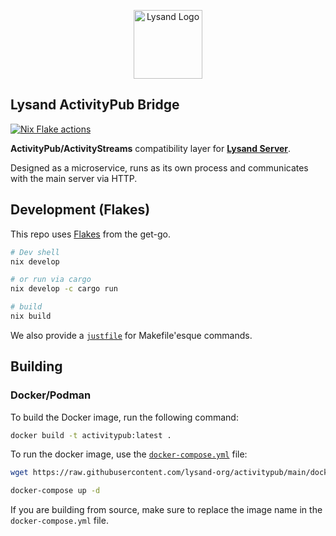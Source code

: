 
<p align="center">
  <a href="https://lysand.org"><img src="https://cdn.lysand.org/logo-long-dark.webp" alt="Lysand Logo" height="110"></a>
</p>

## Lysand ActivityPub Bridge

[![Nix Flake actions](https://github.com/lysand-org/activitypub/actions/workflows/nix-flake.yml/badge.svg)](https://github.com/lysand-org/activitypub/actions/workflows/nix-flake.yml)

**ActivityPub/ActivityStreams** compatibility layer for [**Lysand Server**](https://github.com/lysand-org/lysand).

Designed as a microservice, runs as its own process and communicates with the main server via HTTP.

## Development (Flakes)

This repo uses [Flakes](https://nixos.wiki/wiki/Flakes) from the get-go.

```bash
# Dev shell
nix develop

# or run via cargo
nix develop -c cargo run

# build
nix build
```

We also provide a [`justfile`](https://just.systems/) for Makefile'esque commands.

## Building

### Docker/Podman

To build the Docker image, run the following command:

```bash
docker build -t activitypub:latest .
```

To run the docker image, use the [`docker-compose.yml`](./docker-compose.yml) file:

```bash
wget https://raw.githubusercontent.com/lysand-org/activitypub/main/docker-compose.yml

docker-compose up -d
```

If you are building from source, make sure to replace the image name in the `docker-compose.yml` file.